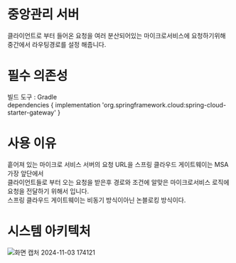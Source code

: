 

# 중앙관리 서버
클라이언트로 부터 들어온 요청을 여러 분산되어있는 마이크로서비스에 요청하기위해 중간에서 라우팅경로를 설정 해줍니다.

# 필수 의존성
빌드 도구 : Gradle
<br>
dependencies {
	implementation 'org.springframework.cloud:spring-cloud-starter-gateway'
 }

# 사용 이유
흩어져 있는 마이크로 서비스 서버의 요청 URL을 스프링 클라우드 게이트웨이는 MSA 가장 앞단에서 
<br>
클라이언트들로 부터 오는 요청을 받은후 경로와 조건에 알맞은 마이크로서비스 로직에 요청을 전달하기 위해서 입니다.
<br>
스프링 클라우드 게이트웨이는 비동기 방식이아닌 논블로킹 방식이다.


# 시스템 아키텍처
![화면 캡처 2024-11-03 174121](https://github.com/user-attachments/assets/803d0c49-0b52-4082-a861-0433e0962213)
